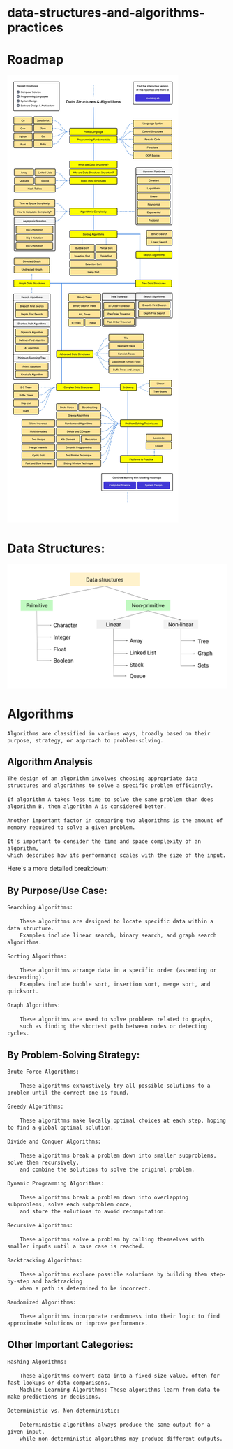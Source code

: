 # data-structures-and-algorithms-practices

# Roadmap

![alt text](datastructures-and-algorithms.jpg)

# Data Structures:

![alt text](image.png)

# Algorithms

    Algorithms are classified in various ways, broadly based on their purpose, strategy, or approach to problem-solving. 

## Algorithm Analysis

    The design of an algorithm involves choosing appropriate data structures and algorithms to solve a specific problem efficiently.

    If algorithm A takes less time to solve the same problem than does algorithm B, then algorithm A is considered better.

    Another important factor in comparing two algorithms is the amount of memory required to solve a given problem. 

    It's important to consider the time and space complexity of an algorithm, 
    which describes how its performance scales with the size of the input. 
   

Here's a more detailed breakdown:

## By Purpose/Use Case:

    Searching Algorithms:

        These algorithms are designed to locate specific data within a data structure. 
        Examples include linear search, binary search, and graph search algorithms.

    Sorting Algorithms:

        These algorithms arrange data in a specific order (ascending or descending). 
        Examples include bubble sort, insertion sort, merge sort, and quicksort. 

    Graph Algorithms:

        These algorithms are used to solve problems related to graphs, 
        such as finding the shortest path between nodes or detecting cycles. 

## By Problem-Solving Strategy:

    Brute Force Algorithms:

        These algorithms exhaustively try all possible solutions to a problem until the correct one is found. 

    Greedy Algorithms:

        These algorithms make locally optimal choices at each step, hoping to find a global optimal solution. 

    Divide and Conquer Algorithms:

        These algorithms break a problem down into smaller subproblems, solve them recursively, 
        and combine the solutions to solve the original problem. 

    Dynamic Programming Algorithms:

        These algorithms break a problem down into overlapping subproblems, solve each subproblem once, 
        and store the solutions to avoid recomputation. 

    Recursive Algorithms:

        These algorithms solve a problem by calling themselves with smaller inputs until a base case is reached.

    Backtracking Algorithms:

        These algorithms explore possible solutions by building them step-by-step and backtracking 
        when a path is determined to be incorrect. 

    Randomized Algorithms:

        These algorithms incorporate randomness into their logic to find approximate solutions or improve performance. 


## Other Important Categories:

    Hashing Algorithms: 

        These algorithms convert data into a fixed-size value, often for fast lookups or data comparisons. 
        Machine Learning Algorithms: These algorithms learn from data to make predictions or decisions. 

    Deterministic vs. Non-deterministic: 

        Deterministic algorithms always produce the same output for a given input, 
        while non-deterministic algorithms may produce different outputs.

